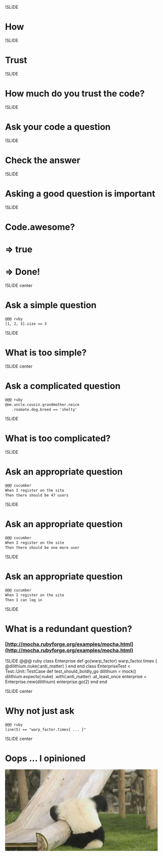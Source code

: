 !SLIDE
# How

!SLIDE 
# Trust

!SLIDE
# How much do you trust the code?

!SLIDE
# Ask your code a question

!SLIDE
# Check the answer

!SLIDE
# Asking a good question is important

!SLIDE
# Code.awesome? 
# => true
# => Done!

!SLIDE center
# Ask a simple question
    @@@ ruby
    [1, 2, 3].size == 3

!SLIDE
# What is too simple?

!SLIDE center
# Ask a complicated question
    @@@ ruby
    @me.uncle.cousin.grandmother.neice
       .roomate.dog.breed == 'shelty'

!SLIDE
# What is too complicated?

!SLIDE
# Ask an appropriate question
    @@@ cucumber
    When I register on the site
    Then there should be 47 users

!SLIDE
# Ask an appropriate question
    @@@ cucumber
    When I register on the site
    Then there should be one more user

!SLIDE
# Ask an appropriate question
    @@@ cucumber
    When I register on the site
    Then I can log in

!SLIDE
# What is a redundant question?
### [http://mocha.rubyforge.org/examples/mocha.html](http://mocha.rubyforge.org/examples/mocha.html)

!SLIDE
    @@@ ruby
    class Enterprise
      def go(warp_factor)
        warp_factor.times {
          @dilithium.nuke(:anti_matter)
        }
      end
    end
    class EnterpriseTest < Test::Unit::TestCase
      def test_should_boldly_go
        dilithium = mock()
        dilithium.expects(:nuke)
                 .with(:anti_matter)
                 .at_least_once
        enterprise = Enterprise.new(dilithium)
        enterprise.go(2)
      end
    end

!SLIDE center
# Why not just ask
    @@@ ruby
    line(5) == "warp_factor.times{ ... }"

!SLIDE center
# Oops ... I opinioned
![Oops](oops.jpg)

